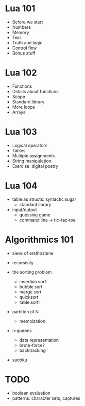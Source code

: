 Lua 101
=======

- Before we start
- Numbers
- Memory
- Text
- Truth and logic
- Control flow
- Bonus stuff

Lua 102
=======

- Functions
- Details about functions
- Scope
- Standard library
- More loops
- Arrays

Lua 103
=======

- Logical operators
- Tables
- Multiple assignments
- String manipulation
- Exercise: digital poetry

Lua 104
=======

- table as structs: syntactic sugar
	- standard library
- input/output
	- guessing game
	- command line -> tic-tac-toe

Algorithmics 101
================

- sieve of erathostene
- recursivity
- the sorting problem
	- insertion sort
	- bubble sort
	- merge sort
	- quicksort
	- table.sort!

- partition of N
	- memoization

- n-queens
	- data representation
	- brute-force?
	- backtracking

- sudoku


TODO
====

- boolean evaluation
- patterns: character sets, captures